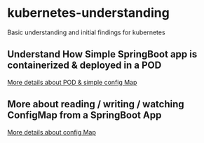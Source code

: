 # kubernetes-understanding
Basic understanding and initial findings for kubernetes

## Understand How Simple SpringBoot app is containerized & deployed in a POD
[More details about POD & simple config Map](../kubernetes-understanding/hello-world-spring-kubernetes/README.md)


## More about reading / writing / watching ConfigMap from a SpringBoot App 
[More details about config Map](../kubernetes-understanding/secrets-and-config-maps/config-maps/README.md)







